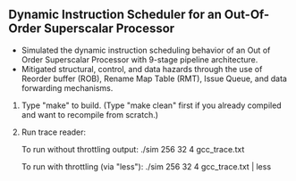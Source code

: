 ## Dynamic Instruction Scheduler for an Out-Of-Order Superscalar Processor

- Simulated the dynamic instruction scheduling behavior of an Out of Order Superscalar Processor with 9-stage pipeline architecture.
- Mitigated structural, control, and data hazards through the use of Reorder buffer (ROB), Rename Map Table (RMT), Issue Queue, and data forwarding mechanisms.

1. Type "make" to build.  (Type "make clean" first if you already compiled and want to recompile from scratch.)

2. Run trace reader:

   To run without throttling output:
   ./sim 256 32 4 gcc_trace.txt

   To run with throttling (via "less"):
   ./sim 256 32 4 gcc_trace.txt | less
